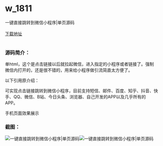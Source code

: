 # w_1811
一键直接跳转到微信小程序|单页源码
<br/></br>
[下载地址](https://www.uuid2.com/1811.html "下载地址")
<br/></br>
<h3>源码简介：</h3>
<p>单html，这个是点击链接以后就拉起微信，进入指定的小程序或者链接了。强制微信内打开的，还是很不错的，用来给小程序做引流简直太方便了。<p>
<p>以下引用原介绍：    <p>
<p>可实现点击链接跳转到微信小程序，目前支持短信、邮件、百度、知乎、抖音、快手、QQ、微信、B站、今日头条、浏览器、自己开发的APP以及几乎所有的APP。<p>
<p>手机页面效果展示<p>
<h3>截图：</h3>
<img src="https://www.uuid2.com/wp-content/uploads/img/202111/982231d201.png" alt="一键直接跳转到微信小程序|单页源码"><img src="https://www.uuid2.com/wp-content/uploads/img/202111/0213f4c556.png" alt="一键直接跳转到微信小程序|单页源码">
